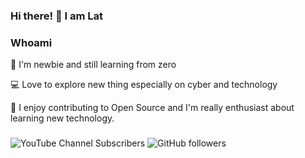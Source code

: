 ### Hi there! 👋 I am Lat

###  Whoami

🎈 I'm newbie and still learning from zero

💻 Love to explore new thing especially on cyber and technology

🐳 I enjoy contributing to Open Source and I'm really enthusiast about learning new technology.

###

<img alt="YouTube Channel Subscribers" src="https://img.shields.io/youtube/channel/subscribers/UCODtyF2wtLJ0Dch_L9px0JA?style=social">            <img alt="GitHub followers" src="https://img.shields.io/github/followers/La7z?style=social">
